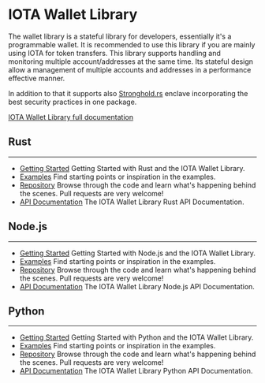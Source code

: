 # IOTA Wallet Library

The wallet library is a stateful library for developers, essentially it's a programmable wallet. It is recommended to use this library if you are mainly using IOTA for token transfers. This library supports handling and monitoring multiple account/addresses at the same time. Its stateful design allow a management of multiple accounts and addresses in a performance effective manner.

In addition to that it supports also [Stronghold.rs](https://github.com/iotaledger/stronghold.rs) enclave incorporating the best security practices in one package.

[IOTA Wallet Library full documentation](https://wallet-lib.docs.iota.org)

## Rust
---------------

- [Getting Started](https://wallet-lib.docs.iota.org/libraries/rust/getting_started.html)
Getting Started with Rust and the IOTA Wallet Library.
- [Examples](https://wallet-lib.docs.iota.org/libraries/rust/examples.html)
Find starting points or inspiration in the examples.
- [Repository](https://github.com/iotaledger/wallet.rs)
Browse through the code and learn what's happening behind the scenes. Pull requests are very welcome!
- [API Documentation](https://wallet-lib.docs.iota.org/docs/iota_wallet/index.html)
The IOTA Wallet Library Rust API Documentation.


## Node.js
---------------
- [Getting Started](https://wallet-lib.docs.iota.org/libraries/nodejs/getting_started.html)
Getting Started with Node.js and the IOTA Wallet Library.
- [Examples](https://wallet-lib.docs.iota.org/libraries/nodejs/examples.html)
Find starting points or inspiration in the examples.
- [Repository](https://github.com/iotaledger/wallet.rs/tree/develop/bindings/nodejs)
Browse through the code and learn what's happening behind the scenes. Pull requests are very welcome!
- [API Documentation](https://wallet-lib.docs.iota.org/libraries/nodejs/api_reference.html)
The IOTA Wallet Library Node.js API Documentation.


## Python
---------------
- [Getting Started](https://wallet-lib.docs.iota.org/libraries/python/getting_started.html)
Getting Started with Python and the IOTA Wallet Library.
- [Examples](https://wallet-lib.docs.iota.org/libraries/python/examples.html)
Find starting points or inspiration in the examples.
- [Repository](https://github.com/iotaledger/wallet.rs/tree/develop/bindings/python)
Browse through the code and learn what's happening behind the scenes. Pull requests are very welcome!
- [API Documentation](https://wallet-lib.docs.iota.org/libraries/python/api_reference.html)
The IOTA Wallet Library Python API Documentation.
